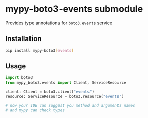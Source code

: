 # mypy-boto3-events submodule

Provides type annotations for `boto3.events` service

## Installation

```bash
pip install mypy-boto3[events]
```

## Usage

```python
import boto3
from mypy_boto3.events import Client, ServiceResource

client: Client = boto3.client("events")
resource: ServiceResource = boto3.resource("events")

# now your IDE can suggest you method and arguments names
# and mypy can check types
```

